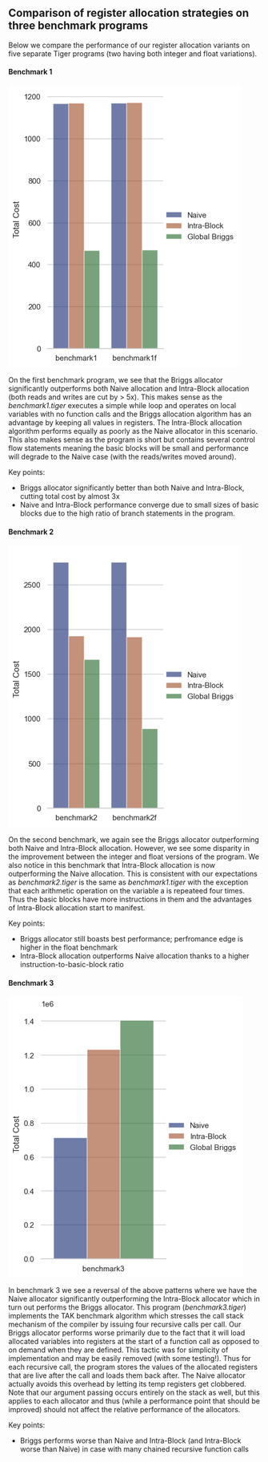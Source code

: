 ## Comparison of register allocation strategies on three benchmark programs

Below we compare the performance of our register allocation variants on five separate Tiger programs (two having both integer and float variations).

#### Benchmark 1

![alt text](fig/benchmark1.png "Benchmark 3")

On the first benchmark program, we see that the Briggs allocator significantly outperforms both Naive allocation and Intra-Block allocation (both reads and writes are cut by > 5x).  This makes sense as the *benchmark1.tiger* executes a simple while loop and operates on local variables with no function calls and the Briggs allocation algorithm has an advantage by keeping all values in registers.  The Intra-Block allocation algorithm performs equally as poorly as the Naive allocator in this scenario.  This also makes sense as the program is short but contains several control flow statements meaning the basic blocks will be small and performance will degrade to the Naive case (with the reads/writes moved around).

Key points:
* Briggs allocator significantly better than both Naive and Intra-Block, cutting total cost by almost 3x
* Naive and Intra-Block performance converge due to small sizes of basic blocks due to the high ratio of branch statements in the program.

#### Benchmark 2

![alt text](fig/benchmark2.png "Benchmark 3")

On the second benchmark, we again see the Briggs allocator outperforming both Naive and Intra-Block allocation.  However, we see some disparity in the improvement between the integer and float versions of the program.  We also notice in this benchmark that Intra-Block allocation is now outperforming the Naive allocation.  This is consistent with our expectations as *benchmark2.tiger* is the same as *benchmark1.tiger* with the exception that each arithmetic operation on the variable a is repeateed four times.  Thus the basic blocks have more instructions in them and the advantages of Intra-Block allocation start to manifest.

Key points:
* Briggs allocator still boasts best performance; perfromance edge is higher in the float benchmark
* Intra-Block allocation outperforms Naive allocation thanks to a higher instruction-to-basic-block ratio

#### Benchmark 3

![alt text](fig/benchmark3.png "Benchmark 3")

In benchmark 3 we see a reversal of the above patterns where we have the Naive allocator significantly outperforming the Intra-Block allocator which in turn out performs the Briggs allocator.  This program (*benchmark3.tiger*) implements the TAK benchmark algorithm which stresses the call stack mechanism of the compiler by issuing four recursive calls per call.  Our Briggs allocator performs worse primarily due to the fact that it will load allocated variables into registers at the start of a function call as opposed to on demand when they are defined.  This tactic was for simplicity of implementation and may be easily removed (with some testing!).  Thus for each recursive call, the program stores the values of the allocated registers that are live after the call and loads them back after.  The Naive allocator actually avoids this overhead by letting its temp registers get clobbered.  Note that our argument passing occurs entirely on the stack as well, but this applies to each allocator and thus (while a performance point that should be improved) should not affect the relative performance of the allocators.

Key points:
* Briggs performs worse than Naive and Intra-Block (and Intra-Block worse than Naive) in case with many chained recursive function calls
